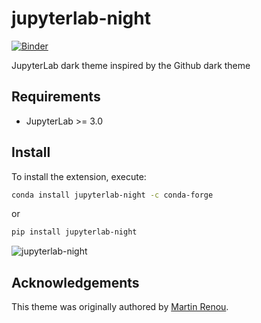 # jupyterlab-night

[![Binder](https://mybinder.org/badge_logo.svg)](https://mybinder.org/v2/gh/jupyterlab-contrib/jupyterlab-night/main?urlpath=lab)

JupyterLab dark theme inspired by the Github dark theme

## Requirements

- JupyterLab >= 3.0

## Install

To install the extension, execute:

```bash
conda install jupyterlab-night -c conda-forge
```

or

```bash
pip install jupyterlab-night
```

![jupyterlab-night](jupyterlab-night.png)

## Acknowledgements

This theme was originally authored by [Martin Renou](https://github.com/martinRenou).
